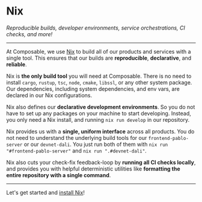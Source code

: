 # Nix
*Reproducible builds, developer environments, service orchestrations, CI checks, and more!*
 
---

At Composable, we use [Nix](https://nixos.org/) to build all of our products and services with a single tool. This ensures that our builds are **reproducible**, **declarative**, and **reliable**.

Nix is **the only build tool** you will need at Composable. There is no need to install `cargo`, `rustup`, `tsc`, `node`, `cmake`, `libssl`, or any other system package. Our dependencies, including system dependencies, and env vars, are declared in our Nix configurations.

Nix also defines our **declarative development environments**. So you do not have to set up any packages on your machine to start developing. Instead, you only need a Nix install, and running `nix run develop` in our repository.

Nix provides us with a **single, uniform interface** across all products. You do not need to understand the underlying build tools for our `frontend-pablo-server` or our `devnet-dali`. You just run both of them with `nix run "#frontend-pablo-server"` and `nix run ".#devnet-dali"`.

Nix also cuts your check-fix feedback-loop by **running all CI checks locally**, and provides you with helpful deterministic utilities like **formatting the entire repository with a single command**.

---

Let's get started and [install Nix](./nix/install)!

